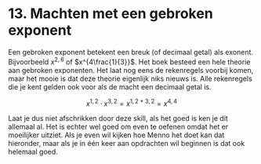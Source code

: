 # 13. Machten met een gebroken exponent

Een gebroken exponent betekent een breuk (of decimaal getal) als exonent. Bijvoorbeeld $x^{2,6}$ of $x^{4\frac{1}{3}}$. Het boek besteed een hele theorie aan gebroken exponenten. Het laat nog eens de rekenregels voorbij komen, maar het mooie is dat deze theorie eigenlijk niks nieuws is. Alle rekenregels die je kent gelden ook voor als de macht een decimaal getal is. 

$$ x^{1,2} \cdot x^{3,2} = x^{1,2+3,2} = x^{4,4} $$

Laat je dus niet afschrikken door deze skill, als het goed is ken je dit allemaal al. Het is echter wel goed om even te oefenen omdat het er moeilijker uitziet. Als je even wil kijken hoe Menno het doet kan dat hieronder, maar als je in één keer aan opdrachten wil beginnen is dat ook helemaal goed.

```{iframe} https://www.youtube.com/embed/6OfSRCID3UA?si=LmVAJd5iV_FkqtsZ
```
